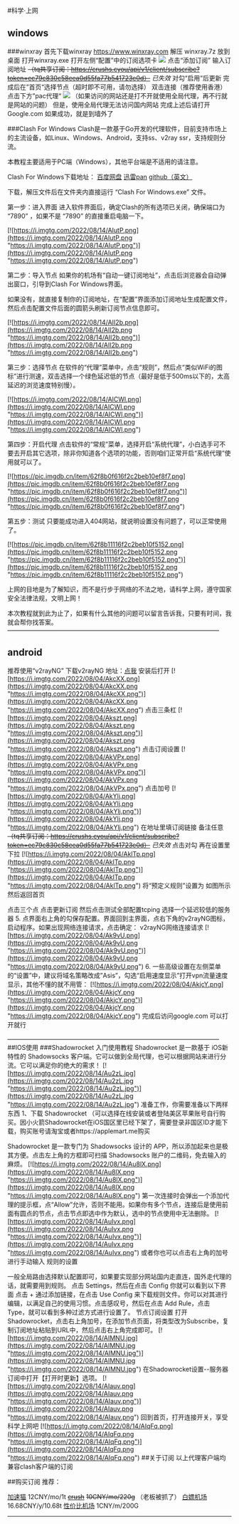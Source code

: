 #科学·上网

## windows

###winxray
首先下载winxray
https://www.winxray.com
解压 winxray.7z
放到桌面
打开winxray.exe
打开左侧“配置”中的订阅选项卡
[![](https://i.imgtg.com/2022/08/04/AkS7L.png)](https://i.imgtg.com/2022/08/04/AkS7L.png)
点击“添加订阅”
输入订阅地址
~~（tq共享订阅：https://crushs.cyou/api/v1/client/subscribe?token=ec79c830c58eea0d55fa77b541723e0d）~~
*已失效*
对勾“启用“后更新
完成后在”首页“选择节点（超时即不可用，请勿选择）
双击连接（推荐使用香港）
点击下方”pac代理“
[![](https://i.imgtg.com/2022/08/04/Ak0Li.png)](https://i.imgtg.com/2022/08/04/Ak0Li.png)
（如果访问的网站还是打不开就使用全局代理，再不行就是网站的问题）
但是，使用全局代理无法访问国内网站
完成上述后请打开Google.com
如果成功，就是到墙外了

###Clash For Windows
Clash是一款基于Go开发的代理软件，目前支持市场上的主流设备，如Linux、Windows、Android，支持ss、v2ray ssr，支持规则分流。

本教程主要适用于PC端（Windows），其他平台端是不适用的请注意。

Clash For Windows下载地址：
[百度网盘][百度网盘]
[迅雷pan][迅雷]
[github（英文）][https://github.com/Fndroid/clash_for_windows_pkg/releases]

下载，解压文件后在文件夹内直接运行 “Clash For Windows.exe” 文件。

第一步：进入界面
进入软件界面后，确定Clash的所有选项已关闭，确保端口为 “7890” ，如果不是 “7890” 的直接重启电脑一下。

[![https://i.imgtg.com/2022/08/14/AIutP.png](https://i.imgtg.com/2022/08/14/AIutP.png "https://i.imgtg.com/2022/08/14/AIutP.png")](https://i.imgtg.com/2022/08/14/AIutP.png "https://i.imgtg.com/2022/08/14/AIutP.png")

第二步：导入节点
如果你的机场有“自动一键订阅地址”，点击后浏览器会自动弹出窗口，引导到Clash For Windows界面。

如果没有，就直接复制你的订阅地址，在“配置”界面添加订阅地址生成配置文件，然后点击配置文件后面的圆箭头刷新订阅节点信息即可。

[![https://i.imgtg.com/2022/08/14/AII2b.png](https://i.imgtg.com/2022/08/14/AII2b.png "https://i.imgtg.com/2022/08/14/AII2b.png")](https://i.imgtg.com/2022/08/14/AII2b.png "https://i.imgtg.com/2022/08/14/AII2b.png")

第三步：选择节点
在软件的“代理”菜单中，点击“规则”，然后点“类似WiFi的图标”进行测速，双击选择一个绿色延迟低的节点（最好是低于500ms以下的，太高延迟的浏览速度特别慢）。

[![https://i.imgtg.com/2022/08/14/AICWl.png](https://i.imgtg.com/2022/08/14/AICWl.png "https://i.imgtg.com/2022/08/14/AICWl.png")](https://i.imgtg.com/2022/08/14/AICWl.png "https://i.imgtg.com/2022/08/14/AICWl.png")

第四步：开启代理
点击软件的“常规”菜单，选择开启“系统代理”，小白选手可不要去开启其它选项，除非你知道各个选项的功能，否则咱们正常开启“系统代理”使用就可以了。

[![https://pic.imgdb.cn/item/62f8b0f616f2c2beb10ef8f7.png](https://pic.imgdb.cn/item/62f8b0f616f2c2beb10ef8f7.png "https://pic.imgdb.cn/item/62f8b0f616f2c2beb10ef8f7.png")](https://pic.imgdb.cn/item/62f8b0f616f2c2beb10ef8f7.png "https://pic.imgdb.cn/item/62f8b0f616f2c2beb10ef8f7.png")

第五步：测试
只要能成功进入404网站，就说明设置没有问题了，可以正常使用了。

[![https://pic.imgdb.cn/item/62f8b11116f2c2beb10f5152.png](https://pic.imgdb.cn/item/62f8b11116f2c2beb10f5152.png "https://pic.imgdb.cn/item/62f8b11116f2c2beb10f5152.png")](https://pic.imgdb.cn/item/62f8b11116f2c2beb10f5152.png "https://pic.imgdb.cn/item/62f8b11116f2c2beb10f5152.png")

上网的目地是为了解知识，而不是行步于网络的不法之地，请科学上网，遵守国家安全法律法规，文明上网！

本次教程就到此为止了，如果有什么其他的问题可以留言告诉我，只要有时间，我就会帮你找答案。
——————————————————————————————————

## android

推荐使用“v2rayNG”
下载v2rayNG
地址：[点我][点我]
安装后打开
[![https://i.imgtg.com/2022/08/04/AkcXX.png](https://i.imgtg.com/2022/08/04/AkcXX.png "https://i.imgtg.com/2022/08/04/AkcXX.png")](https://i.imgtg.com/2022/08/04/AkcXX.png "https://i.imgtg.com/2022/08/04/AkcXX.png")
点击三条杠
[![https://i.imgtg.com/2022/08/04/Akszt.png](https://i.imgtg.com/2022/08/04/Akszt.png "https://i.imgtg.com/2022/08/04/Akszt.png")](https://i.imgtg.com/2022/08/04/Akszt.png "https://i.imgtg.com/2022/08/04/Akszt.png")
点击订阅设置
[![https://i.imgtg.com/2022/08/04/AkVPx.png](https://i.imgtg.com/2022/08/04/AkVPx.png "https://i.imgtg.com/2022/08/04/AkVPx.png")](https://i.imgtg.com/2022/08/04/AkVPx.png "https://i.imgtg.com/2022/08/04/AkVPx.png")
点击加号
[![https://i.imgtg.com/2022/08/04/AkYlj.png](https://i.imgtg.com/2022/08/04/AkYlj.png "https://i.imgtg.com/2022/08/04/AkYlj.png")](https://i.imgtg.com/2022/08/04/AkYlj.png "https://i.imgtg.com/2022/08/04/AkYlj.png")
在地址里填订阅链接
备注任意
~~（tq共享订阅：https://crushs.cyou/api/v1/client/subscribe?token=ec79c830c58eea0d55fa77b541723e0d）~~
*已失效*
点击对勾
再在设置里下拉
[![https://i.imgtg.com/2022/08/04/AklTp.png](https://i.imgtg.com/2022/08/04/AklTp.png "https://i.imgtg.com/2022/08/04/AklTp.png")](https://i.imgtg.com/2022/08/04/AklTp.png "https://i.imgtg.com/2022/08/04/AklTp.png")
将“预定义规则”设置为 如图所示
然后返回首页

点击三个点
点击更新订阅
然后点击测试全部配置tcping
选择一个延迟较低的服务器
5. 点界面右上角的勾保存配置。界面回到主界面，点右下角的v2rayNG图标，启动程序。如果出现网络连接请求，点击确定：
v2rayNG网络连接请求
[![https://i.imgtg.com/2022/08/04/Ak9vU.png](https://i.imgtg.com/2022/08/04/Ak9vU.png "https://i.imgtg.com/2022/08/04/Ak9vU.png")](https://i.imgtg.com/2022/08/04/Ak9vU.png "https://i.imgtg.com/2022/08/04/Ak9vU.png")
6. 一些高级设置在左侧菜单的“设置”中，建议将域名策略改成”Asis”，勾选“启用速度显示”打开vpn流量速度显示，其他不懂的就不用管：
[![https://i.imgtg.com/2022/08/04/AkjcY.png](https://i.imgtg.com/2022/08/04/AkjcY.png "https://i.imgtg.com/2022/08/04/AkjcY.png")](https://i.imgtg.com/2022/08/04/AkjcY.png "https://i.imgtg.com/2022/08/04/AkjcY.png")
完成后访问google.com
可以打开就行

[1]: https://tangqi.lanzoub.com/b02vaqeti?password=huh3 "点我下载"
[点我]: https://tangqi.lanzoub.com/b02vaqeti?password=huh3

——————————————————————————————————
##IOS使用
###Shadowrocket 入门使用教程
Shadowrocket 是一款基于 iOS新特性的 Shadowsocks 客户端。它可以做到全局代理，也可以根据网站来进行分流。它可以满足你的绝大的需求！
[![https://i.imgtg.com/2022/08/14/Au2zL.jpg](https://i.imgtg.com/2022/08/14/Au2zL.jpg "https://i.imgtg.com/2022/08/14/Au2zL.jpg")](https://i.imgtg.com/2022/08/14/Au2zL.jpg "https://i.imgtg.com/2022/08/14/Au2zL.jpg")
准备工作，你需要准备以下两样东西
1、下载 Shadowrocket （可以选择在线安装或者登陆美区苹果账号自行购买。因小火箭Shadowrocket在iOS国区里已经下架了，需要登录非国区ID才能下载，购买账号请淘宝或者https://applemart.me购买

Shadowrocket 是一款专门为 Shadowsocks 设计的 APP，所以添加起来也是极其方便。点击左上角的方框即可扫描 Shadowsocks 账户的二维码，免去输入的麻烦。
[![https://i.imgtg.com/2022/08/14/Au8lX.png](https://i.imgtg.com/2022/08/14/Au8lX.png "https://i.imgtg.com/2022/08/14/Au8lX.png")](https://i.imgtg.com/2022/08/14/Au8lX.png "https://i.imgtg.com/2022/08/14/Au8lX.png")
第一次连接时会弹出一个添加代理的提示框，点“Allow”允许，否则不能用。如果你有多个节点，连接后是使用前面有圆点的节点，点击节点即选中作为默认，选中的节点使用中无法删除。
[![https://i.imgtg.com/2022/08/14/AuIvx.png](https://i.imgtg.com/2022/08/14/AuIvx.png "https://i.imgtg.com/2022/08/14/AuIvx.png")](https://i.imgtg.com/2022/08/14/AuIvx.png "https://i.imgtg.com/2022/08/14/AuIvx.png")
或者你也可以点击右上角的加号进行手动输入
规则的设置

一般全局路由选择默认配置即可，如果要实现部分网站国内走直连，国外走代理的话，就需要用到规则。
点击 Settings，然后在点击 Config 你就可以看到以下界面
点击 + 通过添加链接，在点击 Use Config 来下载规则文件。你可以对其进行编辑，以满足自己的使用习惯。点击感叹号，然后在点击 Add Rule，点击 Type，就可以看到多种过滤方式进行设置了。
节点订阅设置
打开Shadowrocket，点击右上角加号，在添加节点页面，将类型改为Subscribe，复制订阅地址粘贴到URL中，然后点击右上角完成即可。
[![https://i.imgtg.com/2022/08/14/AIMNU.jpg](https://i.imgtg.com/2022/08/14/AIMNU.jpg "https://i.imgtg.com/2022/08/14/AIMNU.jpg")](https://i.imgtg.com/2022/08/14/AIMNU.jpg "https://i.imgtg.com/2022/08/14/AIMNU.jpg")
在Shadowrocket设置--服务器订阅中打开【打开时更新】选项。
[![https://i.imgtg.com/2022/08/14/AIauv.png](https://i.imgtg.com/2022/08/14/AIauv.png "https://i.imgtg.com/2022/08/14/AIauv.png")](https://i.imgtg.com/2022/08/14/AIauv.png "https://i.imgtg.com/2022/08/14/AIauv.png")
回到首页，打开连接开关，享受科学上网吧
[![https://i.imgtg.com/2022/08/14/AIqFq.png](https://i.imgtg.com/2022/08/14/AIqFq.png "https://i.imgtg.com/2022/08/14/AIqFq.png")](https://i.imgtg.com/2022/08/14/AIqFq.png "https://i.imgtg.com/2022/08/14/AIqFq.png")
##关于订阅
以上代理客户端均兼容clash客户端的订阅

##购买订阅
推荐：

[加速猫](https://jsmvpn.xyz/ "加速猫") 12CNY/mo/1t
[~~crush~~](https://crushsr.com/#/register?code=zcjh88Ij "crush") ~~10CNY/mo/220g~~ （老板被抓了）
[白嫖机场](https://xn--mesv7f5toqlp.club/#/register?code=Vst80sls "白嫖机场")  16.68CNY/y/10.68t
[性价比机场](https://xn--6nq44r2uh9rhj7f.com/#/register?code=23Z7GDP2 "xcbjc") 1CNY/m/200G

-----------------------------------------------------------

[https://pan.baidu.com/s/1Yu_6vxro-aBIFcimRWP7JQ]: https://pan.baidu.com/s/1Yu_6vxro-aBIFcimRWP7JQ "百度网盘"
[百度网盘]: https://pan.baidu.com/s/1Yu_6vxro-aBIFcimRWP7JQ "https://pan.baidu.com/s/1Yu_6vxro-aBIFcimRWP7JQ"
[百度网盘]: https://pan.baidu.com/s/1Yu_6vxro-aBIFcimRWP7JQ "https://pan.baidu.com/s/1Yu_6vxro-aBIFcimRWP7JQ"
[迅雷]: https://pan.xunlei.com/s/VN0EI_ZTgNvW-xILa-vqyTTEA1 "https://pan.xunlei.com/s/VN0EI_ZTgNvW-xILa-vqyTTEA1"
[https://github.com/Fndroid/clash_for_windows_pkg/releases]: https://github.com/Fndroid/clash_for_windows_pkg/releases "https://github.com/Fndroid/clash_for_windows_pkg/releases"
